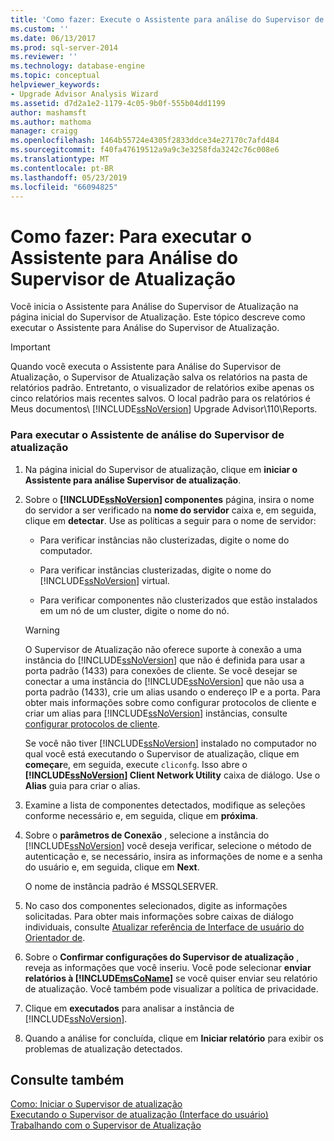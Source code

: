 ```yaml
---
title: 'Como fazer: Execute o Assistente para análise do Supervisor de atualização | Microsoft Docs'
ms.custom: ''
ms.date: 06/13/2017
ms.prod: sql-server-2014
ms.reviewer: ''
ms.technology: database-engine
ms.topic: conceptual
helpviewer_keywords:
- Upgrade Advisor Analysis Wizard
ms.assetid: d7d2a1e2-1179-4c05-9b0f-555b04dd1199
author: mashamsft
ms.author: mathoma
manager: craigg
ms.openlocfilehash: 1464b55724e4305f2833ddce34e27170c7afd484
ms.sourcegitcommit: f40fa47619512a9a9c3e3258fda3242c76c008e6
ms.translationtype: MT
ms.contentlocale: pt-BR
ms.lasthandoff: 05/23/2019
ms.locfileid: "66094825"
---
```

# <a name="how-to-run-the-upgrade-advisor-analysis-wizard"></a>Como fazer: Para executar o Assistente para Análise do Supervisor de Atualização
  Você inicia o Assistente para Análise do Supervisor de Atualização na página inicial do Supervisor de Atualização. Este tópico descreve como executar o Assistente para Análise do Supervisor de Atualização.  
  
> [!IMPORTANT]
>  Quando você executa o Assistente para Análise do Supervisor de Atualização, o Supervisor de Atualização salva os relatórios na pasta de relatórios padrão. Entretanto, o visualizador de relatórios exibe apenas os cinco relatórios mais recentes salvos. O local padrão para os relatórios é Meus documentos\\ [!INCLUDE[ssNoVersion](../../includes/ssnoversion-md.md)] Upgrade Advisor\110\Reports.  
  
### <a name="to-run-the-upgrade-advisor-analysis-wizard"></a>Para executar o Assistente de análise do Supervisor de atualização  
  
1.  Na página inicial do Supervisor de atualização, clique em **iniciar o Assistente para análise Supervisor de atualização**.  
  
2.  Sobre o  **[!INCLUDE[ssNoVersion](../../includes/ssnoversion-md.md)] componentes** página, insira o nome do servidor a ser verificado na **nome do servidor** caixa e, em seguida, clique em **detectar**. Use as políticas a seguir para o nome de servidor:  
  
    -   Para verificar instâncias não clusterizadas, digite o nome do computador.  
  
    -   Para verificar instâncias clusterizadas, digite o nome do [!INCLUDE[ssNoVersion](../../includes/ssnoversion-md.md)] virtual.  
  
    -   Para verificar componentes não clusterizados que estão instalados em um nó de um cluster, digite o nome do nó.  
  
    > [!WARNING]  
    >  O Supervisor de Atualização não oferece suporte à conexão a uma instância do [!INCLUDE[ssNoVersion](../../includes/ssnoversion-md.md)] que não é definida para usar a porta padrão (1433) para conexões de cliente. Se você desejar se conectar a uma instância do [!INCLUDE[ssNoVersion](../../includes/ssnoversion-md.md)] que não usa a porta padrão (1433), crie um alias usando o endereço IP e a porta. Para obter mais informações sobre como configurar protocolos de cliente e criar um alias para [!INCLUDE[ssNoVersion](../../includes/ssnoversion-md.md)] instâncias, consulte [configurar protocolos de cliente](../../database-engine/configure-windows/configure-client-protocols.md).  
    >   
    >  Se você não tiver [!INCLUDE[ssNoVersion](../../includes/ssnoversion-md.md)] instalado no computador no qual você está executando o Supervisor de atualização, clique em **começar**e, em seguida, execute `cliconfg`. Isso abre o  **[!INCLUDE[ssNoVersion](../../includes/ssnoversion-md.md)] Client Network Utility** caixa de diálogo. Use o **Alias** guia para criar o alias.  
  
3.  Examine a lista de componentes detectados, modifique as seleções conforme necessário e, em seguida, clique em **próxima**.  
  
4.  Sobre o **parâmetros de Conexão** , selecione a instância do [!INCLUDE[ssNoVersion](../../includes/ssnoversion-md.md)] você deseja verificar, selecione o método de autenticação e, se necessário, insira as informações de nome e a senha do usuário e, em seguida, clique em **Next**.  
  
     O nome de instância padrão é MSSQLSERVER.  
  
5.  No caso dos componentes selecionados, digite as informações solicitadas. Para obter mais informações sobre caixas de diálogo individuais, consulte [Atualizar referência de Interface de usuário do Orientador de](../../../2014/sql-server/install/upgrade-advisor-user-interface-reference.md).  
  
6.  Sobre o **Confirmar configurações do Supervisor de atualização** , reveja as informações que você inseriu. Você pode selecionar **enviar relatórios à [!INCLUDE[msCoName](../../includes/msconame-md.md)]**  se você quiser enviar seu relatório de atualização. Você também pode visualizar a política de privacidade.  
  
7.  Clique em **executados** para analisar a instância de [!INCLUDE[ssNoVersion](../../includes/ssnoversion-md.md)].  
  
8.  Quando a análise for concluída, clique em **Iniciar relatório** para exibir os problemas de atualização detectados.  
  
## <a name="see-also"></a>Consulte também  
 [Como: Iniciar o Supervisor de atualização](../../../2014/sql-server/install/how-to-launch-upgrade-advisor.md)   
 [Executando o Supervisor de atualização &#40;Interface do usuário&#41;](../../../2014/sql-server/install/running-upgrade-advisor-user-interface.md)   
 [Trabalhando com o Supervisor de Atualização](../../../2014/sql-server/install/working-with-upgrade-advisor.md)  
  
  
